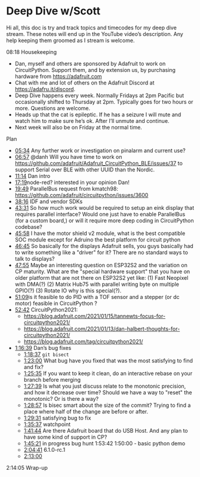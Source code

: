 # Deep Dive w/Scott


Hi all, this doc is try and track topics and timecodes for my deep dive stream. These notes will end up in the YouTube video’s description. Any help keeping them groomed as I stream is welcome.


08:18 Housekeeping
* Dan, myself and others are sponsored by Adafruit to work on CircuitPython. Support them, and by extension us, by purchasing hardware from https://adafruit.com
* Chat with me and lot of others on the Adafruit Discord at https://adafru.it/discord.
* Deep Dive happens every week. Normally Fridays at 2pm Pacific but occasionally shifted to Thursday at 2pm. Typically goes for two hours or more. Questions are welcome.
* Heads up that the cat is epileptic. If he has a seizure I will mute and watch him to make sure he’s ok. After I’ll unmute and continue.
* Next week will also be on Friday at the normal time.


Plan
* [05:34](https://www.youtube.com/watch?v=VIDEO_2021_01_15&t=334) Any further work or investigation on pinalarm and current use?
* [06:57](https://www.youtube.com/watch?v=VIDEO_2021_01_15&t=417) @danh Will you have time to work on https://github.com/adafruit/Adafruit_CircuitPython_BLE/issues/37 to support Serial over BLE with other UUID than the Nordic.
* [11:14](https://www.youtube.com/watch?v=VIDEO_2021_01_15&t=674) Dan intro
* [17:19](https://www.youtube.com/watch?v=VIDEO_2021_01_15&t=1039) ​node-red? interested in your opinion Dan!
* [19:49](https://www.youtube.com/watch?v=VIDEO_2021_01_15&t=1189) ParallelBus request from kmatch98: https://github.com/adafruit/circuitpython/issues/3600
* [38:16](https://www.youtube.com/watch?v=VIDEO_2021_01_15&t=2296) IDF and vendor SDKs
* [43:31](https://www.youtube.com/watch?v=VIDEO_2021_01_15&t=2611) So how much work would be required to setup an eink display that requires parallel interface? Would one just have to enable ParallelBus (for a custom board,) or will it require more deep coding in CircuitPython codebase?
* [45:58](https://www.youtube.com/watch?v=VIDEO_2021_01_15&t=2758) I have the motor shield v2 module, what is the best compatible SOC module except for Adruino the best platform for circuit python
* [46:45](https://www.youtube.com/watch?v=VIDEO_2021_01_15&t=2805) So basically for the displays Adafruit sells, you guys basically had to write something like a "driver" for it? There are no standard ways to talk to displays?
* [47:55](https://www.youtube.com/watch?v=VIDEO_2021_01_15&t=2875) Maybe an interesting question on ESP32S2 and the variation on CP maturity. What are the "special hardware support" that you have on older platform that are not there on ESP32S2 yet like: (1) Fast Neopixel with DMA(?) (2) Matrix Hub75 with parallel writing byte on multiple GPIO(?) (3) Rotate IO why is this special(?).
* [51:09](https://www.youtube.com/watch?v=VIDEO_2021_01_15&t=3069) ​is it feasible to do PID with a TOF sensor and a stepper (or dc motor) feasible in CircuitPython ?
* [52:42](https://www.youtube.com/watch?v=VIDEO_2021_01_15&t=3162) CircuitPython2021:
   * https://blog.adafruit.com/2021/01/15/tannewts-focus-for-circuitpython2021/
   * https://blog.adafruit.com/2021/01/13/dan-halbert-thoughts-for-circuitpython2021/
   * https://blog.adafruit.com/tag/circuitpython2021/
* [1:16:39](https://www.youtube.com/watch?v=VIDEO_2021_01_15&t=4599) Dan’s bug fixes
   * [1:18:37](https://www.youtube.com/watch?v=VIDEO_2021_01_15&t=4717) `git bisect`
   * [1:23:00](https://www.youtube.com/watch?v=VIDEO_2021_01_15&t=4980) What bug have you fixed that was the most satisfying to find and fix?
   * [1:25:35](https://www.youtube.com/watch?v=VIDEO_2021_01_15&t=5135) If you want to keep it clean, do an interactive rebase on your branch before merging
   * [1:27:39](https://www.youtube.com/watch?v=VIDEO_2021_01_15&t=5259) Is what you just discuss relate to the monotonic precision, and how it decrease over time? Should we have a way to "reset" the monotonic? Or is there a way?
   * [1:28:57](https://www.youtube.com/watch?v=VIDEO_2021_01_15&t=5337) Is bisec smart about the size of the commit? Trying to find a place where half of the change are before or after.
   * [1:29:31](https://www.youtube.com/watch?v=VIDEO_2021_01_15&t=5371) satisfying bug to fix
   * [1:35:37](https://www.youtube.com/watch?v=VIDEO_2021_01_15&t=5737) watchpoint
   * [1:41:44](https://www.youtube.com/watch?v=VIDEO_2021_01_15&t=6104) Are there Adafruit board that do USB Host. And any plan to have some kind of support in CP?
   * [1:45:21](https://www.youtube.com/watch?v=VIDEO_2021_01_15&t=6321) in progress bug hunt 1:53:42
1:50:00 - basic python demo
   * [2:04:41](https://www.youtube.com/watch?v=VIDEO_2021_01_15&t=7481) 6.1.0-rc.1
   * [2:13:00](https://www.youtube.com/watch?v=VIDEO_2021_01_15&t=7980)


2:14:05 Wrap-up
